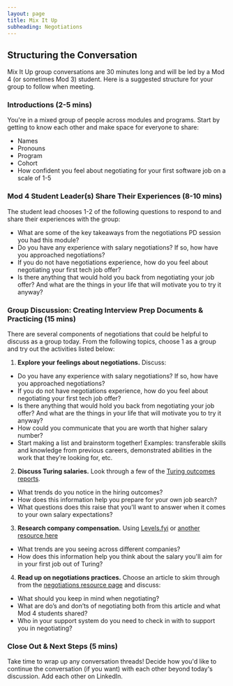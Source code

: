 ```yaml
---
layout: page
title: Mix It Up
subheading: Negotiations
---
```


## Structuring the Conversation
Mix It Up group conversations are 30 minutes long and will be led by a Mod 4 (or sometimes Mod 3) student. Here is a suggested structure for your group to follow when meeting. 

### Introductions (2-5 mins)
You're in a mixed group of people across modules and programs. Start by getting to know each other and make space for everyone to share:

* Names
* Pronouns
* Program
* Cohort
* How confident you feel about negotiating for your first software job on a scale of 1-5

### Mod 4 Student Leader(s) Share Their Experiences (8-10 mins)
The student lead chooses 1-2 of the following questions to respond to and share their experiences with the group:

* What are some of the key takeaways from the negotiations PD session you had this module?
* Do you have any experience with salary negotiations? If so, how have you approached negotiations?
* If you do not have negotiations experience, how do you feel about negotiating your first tech job offer?
* Is there anything that would hold you back from negotiating your job offer? And what are the things in your life that will motivate you to try it anyway? 

### Group Discussion: Creating Interview Prep Documents & Practicing (15 mins)
There are several components of negotiations that could be helpful to discuss as a group today. From the following topics, choose 1 as a group and try out the activities listed below:

1. **Explore your feelings about negotiations.** Discuss:

* Do you have any experience with salary negotiations? If so, how have you approached negotiations?
* If you do not have negotiations experience, how do you feel about negotiating your first tech job offer?
* Is there anything that would hold you back from negotiating your job offer? And what are the things in your life that will motivate you to try it anyway? 
* How could you communicate that you are worth that higher salary number?
* Start making a list and brainstorm together! Examples: transferable skills and knowledge from previous careers, demonstrated abilities in the work that they’re looking for, etc.

2. **Discuss Turing salaries.** Look through a few of the [Turing outcomes reports](https://turing.edu/outcomes/). 

* What trends do you notice in the hiring outcomes?
* How does this information help you prepare for your own job search?
* What questions does this raise that you'll want to answer when it comes to your own salary expectations?

3. **Research company compensation.** Using [Levels.fyi](https://www.levels.fyi/comp.html?track=Software%20Engineer) or [another resource here](/resources/negotiations)

* What trends are you seeing across different companies?
* How does this information help you think about the salary you'll aim for in your first job out of Turing?

4. **Read up on negotiations practices.** Choose an article to skim through from the [negotiations resource page](/resources/negotiations) and discuss:

* What should you keep in mind when negotiating?
* What are do’s and don’ts of negotiating both from this article and what Mod 4 students shared?
* Who in your support system do you need to check in with to support you in negotiating?

### Close Out & Next Steps (5 mins)
Take time to wrap up any conversation threads! Decide how you'd like to continue the conversation (if you want) with each other beyond today's discussion. Add each other on LinkedIn. 
